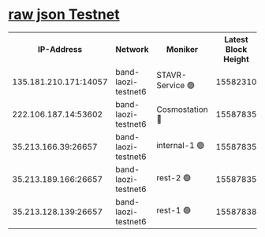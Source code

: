 
[raw json Testnet](https://rpc-check.bandt.stavr.tech/bandt/rpcbandt_result.json)
=

<table><tr><th>IP-Address</th><th>Network</th><th>Moniker</th><th>Latest Block Height</th><th>Earliest Block Height</th><th>Catching Up</th><th>Tx Index</th><th>Voting Power</th><th>Scan Time</th></tr><tr><td>135.181.210.171:14057</td><td>band-laozi-testnet6</td><td>STAVR-Service 🟢</td><td>15582310</td><td>15322501</td><td>False</td><td>on</td><td>0</td><td>2024-02-06T11:25:24.353783858UTC</td></tr><tr><td>222.106.187.14:53602</td><td>band-laozi-testnet6</td><td>Cosmostation 🔴</td><td>15587835</td><td>15423001</td><td>False</td><td>on</td><td>2203623</td><td>2024-02-06T11:25:25.742018933UTC</td></tr><tr><td>35.213.166.39:26657</td><td>band-laozi-testnet6</td><td>internal-1 🟢</td><td>15587835</td><td>15487835</td><td>False</td><td>on</td><td>0</td><td>2024-02-06T11:25:26.670391800UTC</td></tr><tr><td>35.213.189.166:26657</td><td>band-laozi-testnet6</td><td>rest-2 🟢</td><td>15587835</td><td>15487835</td><td>False</td><td>on</td><td>0</td><td>2024-02-06T11:25:27.699537844UTC</td></tr><tr><td>35.213.128.139:26657</td><td>band-laozi-testnet6</td><td>rest-1 🟢</td><td>15587838</td><td>15487838</td><td>False</td><td>on</td><td>0</td><td>2024-02-06T11:25:32.777894071UTC</td></tr></table>
